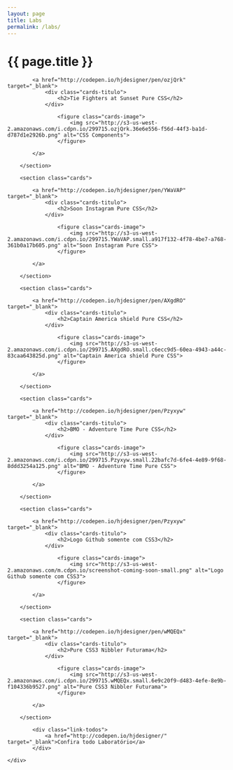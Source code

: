 ```yaml
---
layout: page
title: Labs
permalink: /labs/
---
```


<div class="page-banner {{ page.title }}">
	<h1>{{ page.title }}</h1>
</div>
<div class="page-content">
  <div class="page-center">
		<section class="cards">

			<a href="http://codepen.io/hjdesigner/pen/ozjQrk" target="_blank">
				<div class="cards-titulo">
					<h2>Tie Fighters at Sunset Pure CSS</h2>
				</div>

					<figure class="cards-image">
						<img src="http://s3-us-west-2.amazonaws.com/i.cdpn.io/299715.ozjQrk.36e6e556-f56d-44f3-ba1d-d787d1e2926b.png" alt="CSS Components">
					</figure>
						
			</a>
					
		</section>

		<section class="cards">

			<a href="http://codepen.io/hjdesigner/pen/YWaVAP" target="_blank">
				<div class="cards-titulo">
					<h2>Soon Instagram Pure CSS</h2>
				</div>

					<figure class="cards-image">
						<img src="http://s3-us-west-2.amazonaws.com/i.cdpn.io/299715.YWaVAP.small.a917f132-4f78-4be7-a768-361b0a17b605.png" alt="Soon Instagram Pure CSS">
					</figure>
						
			</a>
					
		</section>

		<section class="cards">

			<a href="http://codepen.io/hjdesigner/pen/AXgdRO" target="_blank">
				<div class="cards-titulo">
					<h2>Captain America shield Pure CSS</h2>
				</div>

					<figure class="cards-image">
						<img src="http://s3-us-west-2.amazonaws.com/i.cdpn.io/299715.AXgdRO.small.c6ecc9d5-60ea-4943-a44c-83caa643825d.png" alt="Captain America shield Pure CSS">
					</figure>
						
			</a>
					
		</section>

		<section class="cards">

			<a href="http://codepen.io/hjdesigner/pen/Pzyxyw" target="_blank">
				<div class="cards-titulo">
					<h2>BMO - Adventure Time Pure CSS</h2>
				</div>

					<figure class="cards-image">
						<img src="http://s3-us-west-2.amazonaws.com/i.cdpn.io/299715.Pzyxyw.small.22bafc7d-6fe4-4e89-9f68-8ddd3254a125.png" alt="BMO - Adventure Time Pure CSS">
					</figure>
						
			</a>
					
		</section>

		<section class="cards">

			<a href="http://codepen.io/hjdesigner/pen/Pzyxyw" target="_blank">
				<div class="cards-titulo">
					<h2>Logo Github somente com CSS3</h2>
				</div>

					<figure class="cards-image">
						<img src="http://s3-us-west-2.amazonaws.com/m.cdpn.io/screenshot-coming-soon-small.png" alt="Logo Github somente com CSS3">
					</figure>
						
			</a>
					
		</section>

		<section class="cards">

			<a href="http://codepen.io/hjdesigner/pen/wMQEQx" target="_blank">
				<div class="cards-titulo">
					<h2>Pure CSS3 Nibbler Futurama</h2>
				</div>

					<figure class="cards-image">
						<img src="http://s3-us-west-2.amazonaws.com/i.cdpn.io/299715.wMQEQx.small.6e9c20f9-d483-4efe-8e9b-f104336b9527.png" alt="Pure CSS3 Nibbler Futurama">
					</figure>
						
			</a>
					
		</section>

			<div class="link-todos">
				<a href="http://codepen.io/hjdesigner/" target="_blank">Confira todo Laboratório</a>
			</div>
		
	</div>
</div>